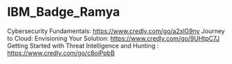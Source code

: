 # IBM_Badge_Ramya
Cybersecurity Fundamentals: https://www.credly.com/go/a2xlG9ny
Journey to Cloud: Envisioning Your Solution: https://www.credly.com/go/9UHtpC7J
Getting Started with Threat Intelligence and Hunting : https://www.credly.com/go/c8ojPpbB
